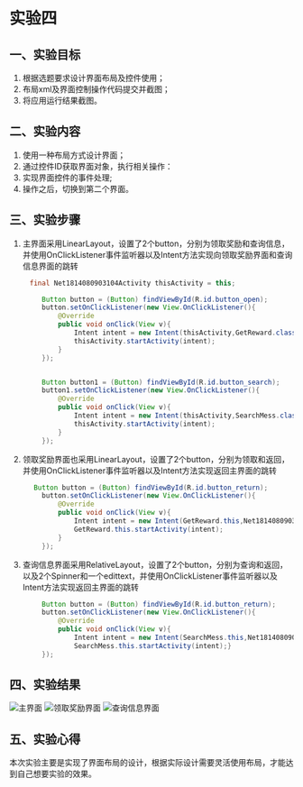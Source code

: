 # 实验四
## 一、实验目标
1. 根据选题要求设计界面布局及控件使用；
2. 布局xml及界面控制操作代码提交并截图；
3. 将应用运行结果截图。

## 二、实验内容
1. 使用一种布局方式设计界面；
2. 通过控件ID获取界面对象，执行相关操作：
3. 实现界面控件的事件处理;
4. 操作之后，切换到第二个界面。

## 三、实验步骤
1. 主界面采用LinearLayout，设置了2个button，分别为领取奖励和查询信息，并使用OnClickListener事件监听器以及Intent方法实现向领取奖励界面和查询信息界面的跳转
```java
     final Net1814080903104Activity thisActivity = this;

        Button button = (Button) findViewById(R.id.button_open);
        button.setOnClickListener(new View.OnClickListener(){
            @Override
            public void onClick(View v){
                Intent intent = new Intent(thisActivity,GetReward.class);
                thisActivity.startActivity(intent);
            }
        });


        Button button1 = (Button) findViewById(R.id.button_search);
        button1.setOnClickListener(new View.OnClickListener(){
            @Override
            public void onClick(View v){
                Intent intent = new Intent(thisActivity,SearchMess.class);
                thisActivity.startActivity(intent);
            }
        });
```
2. 领取奖励界面也采用LinearLayout，设置了2个button，分别为领取和返回，并使用OnClickListener事件监听器以及Intent方法实现返回主界面的跳转
```java
      Button button = (Button) findViewById(R.id.button_return);
        button.setOnClickListener(new View.OnClickListener(){
            @Override
            public void onClick(View v){
                Intent intent = new Intent(GetReward.this,Net1814080903104Activity.class);
                GetReward.this.startActivity(intent);
            }
        });
```
3. 查询信息界面采用RelativeLayout，设置了2个button，分别为查询和返回，以及2个Spinner和一个edittext，并使用OnClickListener事件监听器以及Intent方法实现返回主界面的跳转
```java
        Button button = (Button) findViewById(R.id.button_return);
        button.setOnClickListener(new View.OnClickListener(){
            @Override
            public void onClick(View v){
                Intent intent = new Intent(SearchMess.this,Net1814080903104Activity.class);
                SearchMess.this.startActivity(intent);}
        });
```

## 四、实验结果
![主界面](https://github.com/3ho-y/android-labs-2020/blob/master/students/net1814080903104/lab3(1).png)
![领取奖励界面](https://github.com/3ho-y/android-labs-2020/blob/master/students/net1814080903104/lab3(2).png)
![查询信息界面](https://github.com/3ho-y/android-labs-2020/blob/master/students/net1814080903104/lab4(1).png)

## 五、实验心得
本次实验主要是实现了界面布局的设计，根据实际设计需要灵活使用布局，才能达到自己想要实验的效果。
